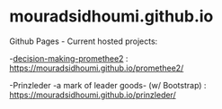 # mouradsidhoumi.github.io

Github Pages - Current hosted projects: 

-[decision-making-promethee2](https://github.com/mouradsidhoumi/decision-making-promethee2) : https://mouradsidhoumi.github.io/promethee2/

-Prinzleder -a mark of leader goods- (w/ Bootstrap) : https://mouradsidhoumi.github.io/prinzleder/
